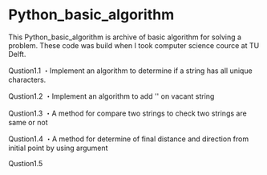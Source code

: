 # Python_basic_algorithm

This Python_basic_algorithm is archive of basic algorithm for solving a problem.
These code was build when I took computer science cource at TU Delft. 

Qustion1.1
・Implement an algorithm to determine if a string has all unique characters.

Qustion1.2
・Implement an algorithm to add '' on vacant string

Qustion1.3
・A method for compare two strings to check two strings are same or not

Qustion1.4
・A method for determine of final distance and direction from initial point by using argument

Qustion1.5